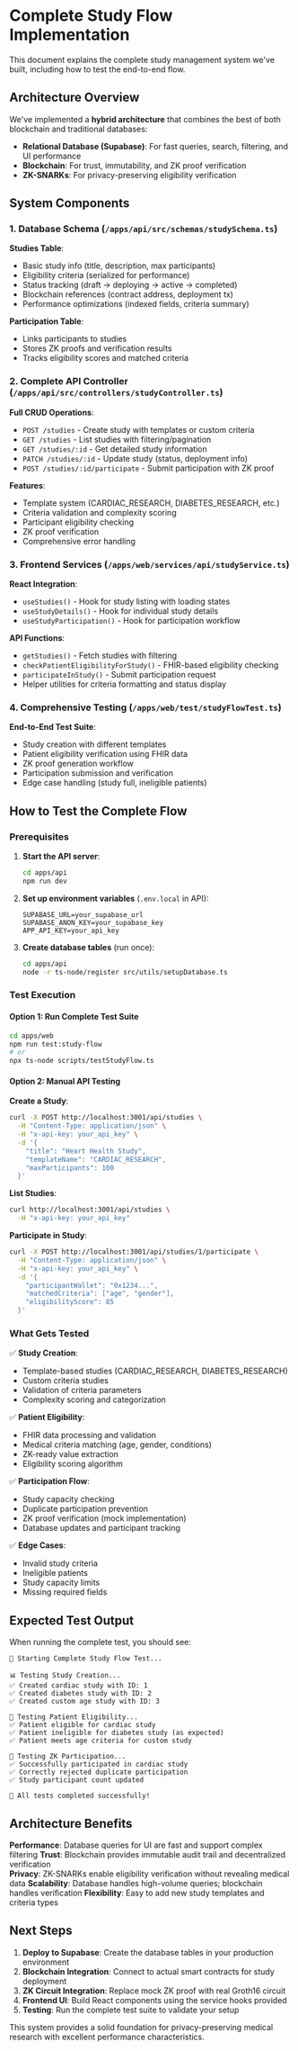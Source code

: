 # Complete Study Flow Implementation

This document explains the complete study management system we've built, including how to test the end-to-end flow.

## Architecture Overview

We've implemented a **hybrid architecture** that combines the best of both blockchain and traditional databases:

- **Relational Database (Supabase)**: For fast queries, search, filtering, and UI performance
- **Blockchain**: For trust, immutability, and ZK proof verification
- **ZK-SNARKs**: For privacy-preserving eligibility verification

## System Components

### 1. Database Schema (`/apps/api/src/schemas/studySchema.ts`)

**Studies Table**:

- Basic study info (title, description, max participants)
- Eligibility criteria (serialized for performance)
- Status tracking (draft → deploying → active → completed)
- Blockchain references (contract address, deployment tx)
- Performance optimizations (indexed fields, criteria summary)

**Participation Table**:

- Links participants to studies
- Stores ZK proofs and verification results
- Tracks eligibility scores and matched criteria

### 2. Complete API Controller (`/apps/api/src/controllers/studyController.ts`)

**Full CRUD Operations**:

- `POST /studies` - Create study with templates or custom criteria
- `GET /studies` - List studies with filtering/pagination
- `GET /studies/:id` - Get detailed study information
- `PATCH /studies/:id` - Update study (status, deployment info)
- `POST /studies/:id/participate` - Submit participation with ZK proof

**Features**:

- Template system (CARDIAC_RESEARCH, DIABETES_RESEARCH, etc.)
- Criteria validation and complexity scoring
- Participant eligibility checking
- ZK proof verification
- Comprehensive error handling

### 3. Frontend Services (`/apps/web/services/api/studyService.ts`)

**React Integration**:

- `useStudies()` - Hook for study listing with loading states
- `useStudyDetails()` - Hook for individual study details
- `useStudyParticipation()` - Hook for participation workflow

**API Functions**:

- `getStudies()` - Fetch studies with filtering
- `checkPatientEligibilityForStudy()` - FHIR-based eligibility checking
- `participateInStudy()` - Submit participation request
- Helper utilities for criteria formatting and status display

### 4. Comprehensive Testing (`/apps/web/test/studyFlowTest.ts`)

**End-to-End Test Suite**:

- Study creation with different templates
- Patient eligibility verification using FHIR data
- ZK proof generation workflow
- Participation submission and verification
- Edge case handling (study full, ineligible patients)

## How to Test the Complete Flow

### Prerequisites

1. **Start the API server**:

   ```bash
   cd apps/api
   npm run dev
   ```

2. **Set up environment variables** (`.env.local` in API):

   ```
   SUPABASE_URL=your_supabase_url
   SUPABASE_ANON_KEY=your_supabase_key
   APP_API_KEY=your_api_key
   ```

3. **Create database tables** (run once):
   ```bash
   cd apps/api
   node -r ts-node/register src/utils/setupDatabase.ts
   ```

### Test Execution

#### Option 1: Run Complete Test Suite

```bash
cd apps/web
npm run test:study-flow
# or
npx ts-node scripts/testStudyFlow.ts
```

#### Option 2: Manual API Testing

**Create a Study**:

```bash
curl -X POST http://localhost:3001/api/studies \
  -H "Content-Type: application/json" \
  -H "x-api-key: your_api_key" \
  -d '{
    "title": "Heart Health Study",
    "templateName": "CARDIAC_RESEARCH",
    "maxParticipants": 100
  }'
```

**List Studies**:

```bash
curl http://localhost:3001/api/studies \
  -H "x-api-key: your_api_key"
```

**Participate in Study**:

```bash
curl -X POST http://localhost:3001/api/studies/1/participate \
  -H "Content-Type: application/json" \
  -H "x-api-key: your_api_key" \
  -d '{
    "participantWallet": "0x1234...",
    "matchedCriteria": ["age", "gender"],
    "eligibilityScore": 85
  }'
```

### What Gets Tested

✅ **Study Creation**:

- Template-based studies (CARDIAC_RESEARCH, DIABETES_RESEARCH)
- Custom criteria studies
- Validation of criteria parameters
- Complexity scoring and categorization

✅ **Patient Eligibility**:

- FHIR data processing and validation
- Medical criteria matching (age, gender, conditions)
- ZK-ready value extraction
- Eligibility scoring algorithm

✅ **Participation Flow**:

- Study capacity checking
- Duplicate participation prevention
- ZK proof verification (mock implementation)
- Database updates and participant tracking

✅ **Edge Cases**:

- Invalid study criteria
- Ineligible patients
- Study capacity limits
- Missing required fields

## Expected Test Output

When running the complete test, you should see:

```
🚀 Starting Complete Study Flow Test...

📊 Testing Study Creation...
✅ Created cardiac study with ID: 1
✅ Created diabetes study with ID: 2
✅ Created custom age study with ID: 3

👥 Testing Patient Eligibility...
✅ Patient eligible for cardiac study
✅ Patient ineligible for diabetes study (as expected)
✅ Patient meets age criteria for custom study

🔐 Testing ZK Participation...
✅ Successfully participated in cardiac study
✅ Correctly rejected duplicate participation
✅ Study participant count updated

🎉 All tests completed successfully!
```

## Architecture Benefits

**Performance**: Database queries for UI are fast and support complex filtering
**Trust**: Blockchain provides immutable audit trail and decentralized verification  
**Privacy**: ZK-SNARKs enable eligibility verification without revealing medical data
**Scalability**: Database handles high-volume queries; blockchain handles verification
**Flexibility**: Easy to add new study templates and criteria types

## Next Steps

1. **Deploy to Supabase**: Create the database tables in your production environment
2. **Blockchain Integration**: Connect to actual smart contracts for study deployment
3. **ZK Circuit Integration**: Replace mock ZK proof with real Groth16 circuit
4. **Frontend UI**: Build React components using the service hooks provided
5. **Testing**: Run the complete test suite to validate your setup

This system provides a solid foundation for privacy-preserving medical research with excellent performance characteristics.
